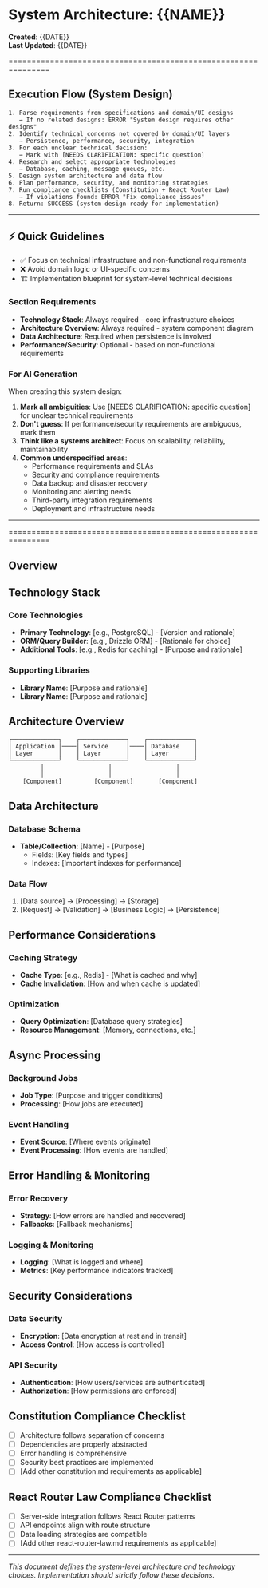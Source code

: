 # System Architecture: {{NAME}}

**Created**: {{DATE}}  
**Last Updated**: {{DATE}}

===============================================================
## Execution Flow (System Design)
```
1. Parse requirements from specifications and domain/UI designs
   → If no related designs: ERROR "System design requires other designs"
2. Identify technical concerns not covered by domain/UI layers
   → Persistence, performance, security, integration
3. For each unclear technical decision:
   → Mark with [NEEDS CLARIFICATION: specific question]
4. Research and select appropriate technologies
   → Database, caching, message queues, etc.
5. Design system architecture and data flow
6. Plan performance, security, and monitoring strategies
7. Run compliance checklists (Constitution + React Router Law)
   → If violations found: ERROR "Fix compliance issues"
8. Return: SUCCESS (system design ready for implementation)
```

---

## ⚡ Quick Guidelines
- ✅ Focus on technical infrastructure and non-functional requirements
- ❌ Avoid domain logic or UI-specific concerns
- 🏗️ Implementation blueprint for system-level technical decisions

### Section Requirements
- **Technology Stack**: Always required - core infrastructure choices
- **Architecture Overview**: Always required - system component diagram
- **Data Architecture**: Required when persistence is involved
- **Performance/Security**: Optional - based on non-functional requirements

### For AI Generation
When creating this system design:
1. **Mark all ambiguities**: Use [NEEDS CLARIFICATION: specific question] for unclear technical requirements
2. **Don't guess**: If performance/security requirements are ambiguous, mark them
3. **Think like a systems architect**: Focus on scalability, reliability, maintainability
4. **Common underspecified areas**:
   - Performance requirements and SLAs
   - Security and compliance requirements
   - Data backup and disaster recovery
   - Monitoring and alerting needs
   - Third-party integration requirements
   - Deployment and infrastructure needs

---
===============================================================

## Overview
<!-- Brief description of this system component and its purpose -->

## Technology Stack

### Core Technologies
- **Primary Technology**: [e.g., PostgreSQL] - [Version and rationale]
- **ORM/Query Builder**: [e.g., Drizzle ORM] - [Rationale for choice]
- **Additional Tools**: [e.g., Redis for caching] - [Purpose and rationale]

### Supporting Libraries
- **Library Name**: [Purpose and rationale]
- **Library Name**: [Purpose and rationale]

## Architecture Overview
<!-- High-level architecture diagram and explanation -->

```
┌─────────────┐    ┌─────────────┐    ┌─────────────┐
│ Application │────│ Service     │────│ Database    │
│ Layer       │    │ Layer       │    │ Layer       │
└─────────────┘    └─────────────┘    └─────────────┘
         │                  │                  │
         │                  │                  │
    [Component]         [Component]       [Component]
```

## Data Architecture
<!-- Database schema, data models, relationships -->

### Database Schema
- **Table/Collection**: [Name] - [Purpose]
  - Fields: [Key fields and types]
  - Indexes: [Important indexes for performance]

### Data Flow
1. [Data source] → [Processing] → [Storage]  
2. [Request] → [Validation] → [Business Logic] → [Persistence]

## Performance Considerations
<!-- Caching, optimization, scalability -->

### Caching Strategy
- **Cache Type**: [e.g., Redis] - [What is cached and why]
- **Cache Invalidation**: [How and when cache is updated]

### Optimization  
- **Query Optimization**: [Database query strategies]
- **Resource Management**: [Memory, connections, etc.]

## Async Processing
<!-- Background jobs, queues, event processing -->

### Background Jobs
- **Job Type**: [Purpose and trigger conditions]
- **Processing**: [How jobs are executed]

### Event Handling
- **Event Source**: [Where events originate]
- **Event Processing**: [How events are handled]

## Error Handling & Monitoring
<!-- Error recovery, logging, observability -->

### Error Recovery
- **Strategy**: [How errors are handled and recovered]
- **Fallbacks**: [Fallback mechanisms]

### Logging & Monitoring
- **Logging**: [What is logged and where]
- **Metrics**: [Key performance indicators tracked]

## Security Considerations
<!-- Authentication, authorization, data protection -->

### Data Security
- **Encryption**: [Data encryption at rest and in transit]
- **Access Control**: [How access is controlled]

### API Security  
- **Authentication**: [How users/services are authenticated]
- **Authorization**: [How permissions are enforced]

## Constitution Compliance Checklist
<!-- Verify adherence to constitution.md principles -->
- [ ] Architecture follows separation of concerns
- [ ] Dependencies are properly abstracted
- [ ] Error handling is comprehensive
- [ ] Security best practices are implemented
- [ ] [Add other constitution.md requirements as applicable]

## React Router Law Compliance Checklist
<!-- If applicable - verify adherence to law/react-router-law.md -->
- [ ] Server-side integration follows React Router patterns
- [ ] API endpoints align with route structure
- [ ] Data loading strategies are compatible
- [ ] [Add other react-router-law.md requirements as applicable]

---
*This document defines the system-level architecture and technology choices. Implementation should strictly follow these decisions.*